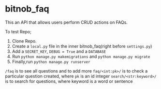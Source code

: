 # bitnob_faq

This an API that allows users perform CRUD actions on FAQs. 

To test Repo;
  1. Clone Repo.
  2. Create a `local.py` file in the inner bitnob_faq(right before `settings.py`)
  3. Add a `SECRET_KEY`, `DEBUG = True` and a `DATABASE`
  4. Run `python manage.py makemigrations` and `python manage.py migrate`
  5. Finally,run `python manage.py runserver`

`/faq` is to see all questions and to add more
`faq/<int:pk>/` is to check a particular question created, where `pk` is an id integer
`search/<str:keyword>/` is to search  for questions, where keyword is a word or sentence
